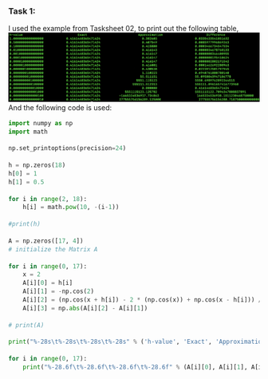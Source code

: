 ### Task 1:
I used the example from Tasksheet 02, to print out the following table, 
![Python Log-Log Graph](https://github.com/GoByMark/math4610/blob/96b5354084cd307d0c6eebbea41beb097f0aca56/Homework_Tasks/Tasksheet_03/pics/difference.png)
And the following code is used:
```Python
import numpy as np
import math

np.set_printoptions(precision=24)

h = np.zeros(18)
h[0] = 1
h[1] = 0.5

for i in range(2, 18):
    h[i] = math.pow(10, -(i-1))

#print(h)

A = np.zeros([17, 4])
# initialize the Matrix A

for i in range(0, 17):
    x = 2
    A[i][0] = h[i]
    A[i][1] = -np.cos(2)
    A[i][2] = (np.cos(x + h[i]) - 2 * (np.cos(x)) + np.cos(x - h[i])) / (math.pow(h[i], 2))
    A[i][3] = np.abs(A[i][2] - A[i][1])

# print(A)

print("%-28s\t%-28s\t%-28s\t%-28s" % ('h-value', 'Exact', 'Approximation', 'Difference'))

for i in range(0, 17):
    print("%-28.6f\t%-28.6f\t%-28.6f\t%-28.6f" % (A[i][0], A[i][1], A[i][2], A[i][3]))

```
